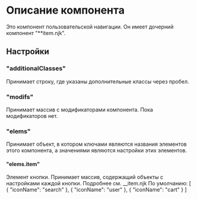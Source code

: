 # Описание компонента

Это компонент пользовательской навигации. Он имеет дочерний компонент "\*\*item.njk".

## Настройки

### "additionalClasses"

Принимает строку, где указаны дополнительные классы через пробел.

### "modifs"

Принимает массив с модификаторами компонента.
Пока модификаторов нет.

### "elems"

Принимает объект, в котором ключами являются названия элементов этого компонента, а значениями являются настройки этих элементов.

#### "elems.item"

Элемент кнопки.
Принимает массив, содержащий объекты с настройками каждой кнопки. Подробнее см. \_\_item.njk
По умолчанию:
[
{
"iconName": "search"
}, {
"iconName": "user"
}, {
"iconName": "cart"
}
]
